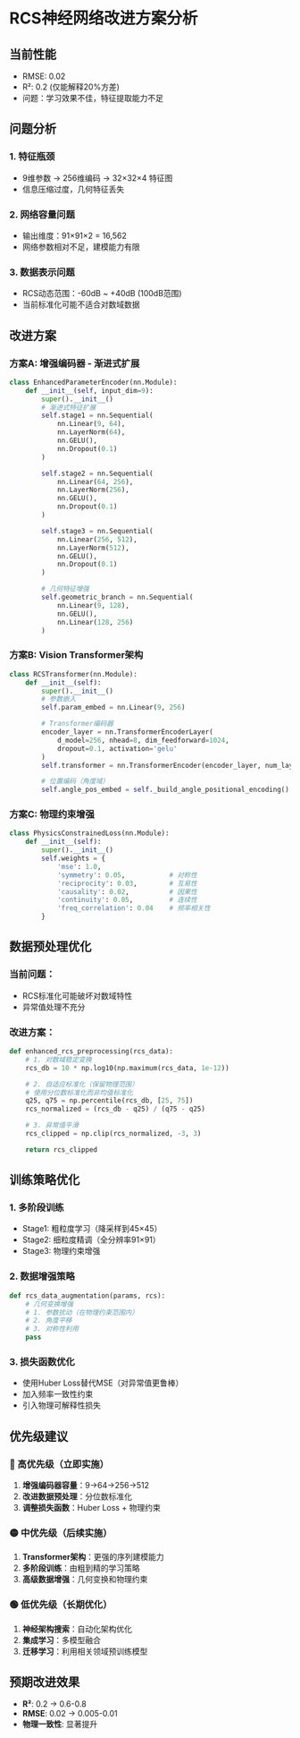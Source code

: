 # RCS神经网络改进方案分析

## 当前性能
- RMSE: 0.02
- R²: 0.2 (仅能解释20%方差)
- 问题：学习效果不佳，特征提取能力不足

## 问题分析

### 1. 特征瓶颈
- 9维参数 → 256维编码 → 32×32×4 特征图
- 信息压缩过度，几何特征丢失

### 2. 网络容量问题
- 输出维度：91×91×2 = 16,562
- 网络参数相对不足，建模能力有限

### 3. 数据表示问题
- RCS动态范围：-60dB ~ +40dB (100dB范围)
- 当前标准化可能不适合对数域数据

## 改进方案

### 方案A: 增强编码器 - 渐进式扩展
```python
class EnhancedParameterEncoder(nn.Module):
    def __init__(self, input_dim=9):
        super().__init__()
        # 渐进式特征扩展
        self.stage1 = nn.Sequential(
            nn.Linear(9, 64),
            nn.LayerNorm(64),
            nn.GELU(),
            nn.Dropout(0.1)
        )

        self.stage2 = nn.Sequential(
            nn.Linear(64, 256),
            nn.LayerNorm(256),
            nn.GELU(),
            nn.Dropout(0.1)
        )

        self.stage3 = nn.Sequential(
            nn.Linear(256, 512),
            nn.LayerNorm(512),
            nn.GELU(),
            nn.Dropout(0.1)
        )

        # 几何特征增强
        self.geometric_branch = nn.Sequential(
            nn.Linear(9, 128),
            nn.GELU(),
            nn.Linear(128, 256)
        )
```

### 方案B: Vision Transformer架构
```python
class RCSTransformer(nn.Module):
    def __init__(self):
        super().__init__()
        # 参数嵌入
        self.param_embed = nn.Linear(9, 256)

        # Transformer编码器
        encoder_layer = nn.TransformerEncoderLayer(
            d_model=256, nhead=8, dim_feedforward=1024,
            dropout=0.1, activation='gelu'
        )
        self.transformer = nn.TransformerEncoder(encoder_layer, num_layers=6)

        # 位置编码（角度域）
        self.angle_pos_embed = self._build_angle_positional_encoding()
```

### 方案C: 物理约束增强
```python
class PhysicsConstrainedLoss(nn.Module):
    def __init__(self):
        super().__init__()
        self.weights = {
            'mse': 1.0,
            'symmetry': 0.05,           # 对称性
            'reciprocity': 0.03,        # 互易性
            'causality': 0.02,          # 因果性
            'continuity': 0.05,         # 连续性
            'freq_correlation': 0.04    # 频率相关性
        }
```

## 数据预处理优化

### 当前问题：
- RCS标准化可能破坏对数域特性
- 异常值处理不充分

### 改进方案：
```python
def enhanced_rcs_preprocessing(rcs_data):
    # 1. 对数域稳定变换
    rcs_db = 10 * np.log10(np.maximum(rcs_data, 1e-12))

    # 2. 自适应标准化（保留物理范围）
    # 使用分位数标准化而非均值标准化
    q25, q75 = np.percentile(rcs_db, [25, 75])
    rcs_normalized = (rcs_db - q25) / (q75 - q25)

    # 3. 异常值平滑
    rcs_clipped = np.clip(rcs_normalized, -3, 3)

    return rcs_clipped
```

## 训练策略优化

### 1. 多阶段训练
- Stage1: 粗粒度学习（降采样到45×45）
- Stage2: 细粒度精调（全分辨率91×91）
- Stage3: 物理约束增强

### 2. 数据增强策略
```python
def rcs_data_augmentation(params, rcs):
    # 几何变换增强
    # 1. 参数扰动（在物理约束范围内）
    # 2. 角度平移
    # 3. 对称性利用
    pass
```

### 3. 损失函数优化
- 使用Huber Loss替代MSE（对异常值更鲁棒）
- 加入频率一致性约束
- 引入物理可解释性损失

## 优先级建议

### 🔴 高优先级（立即实施）
1. **增强编码器容量**：9→64→256→512
2. **改进数据预处理**：分位数标准化
3. **调整损失函数**：Huber Loss + 物理约束

### 🟡 中优先级（后续实施）
1. **Transformer架构**：更强的序列建模能力
2. **多阶段训练**：由粗到精的学习策略
3. **高级数据增强**：几何变换和物理约束

### 🟢 低优先级（长期优化）
1. **神经架构搜索**：自动化架构优化
2. **集成学习**：多模型融合
3. **迁移学习**：利用相关领域预训练模型

## 预期改进效果
- **R²**: 0.2 → 0.6-0.8
- **RMSE**: 0.02 → 0.005-0.01
- **物理一致性**: 显著提升